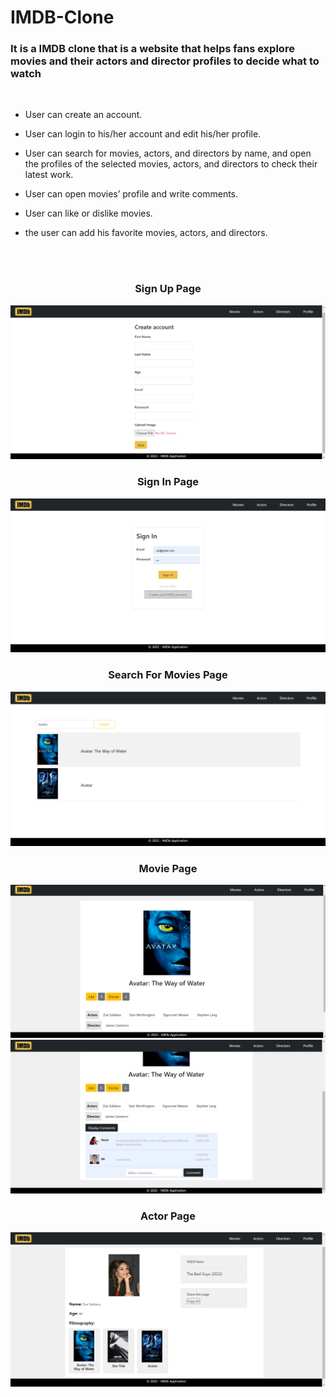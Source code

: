 # IMDB-Clone

<h3> It is a IMDB clone that is a website that helps fans explore movies and their actors and director profiles
to decide what to watch</h3>
<br/>

* User can create an account.

* User can login to his/her account and edit his/her profile.

* User can search for movies, actors, and directors by name, and open the
profiles of the selected movies, actors, and directors to check their latest
work.

* User can open movies’ profile and write comments.

* User can like or dislike movies.

* the user can add his favorite movies, actors, and directors.

<br/>
<br/>
<h3 align="center"> Sign Up Page </h3>
<img src="https://github.com/nevein25/imdb/blob/master/screenshots/createAccount.png">
<br/>

<h3 align="center">Sign In Page</h3>
<img src="https://github.com/nevein25/imdb/blob/master/screenshots/signIn.png">
<br/>

<h3 align="center">Search For Movies Page</h3>
<img src="https://github.com/nevein25/imdb/blob/master/screenshots/movieSearch.png">
<br/>

<h3 align="center">Movie Page</h3>
<img src="https://github.com/nevein25/imdb/blob/master/screenshots/movieProfile1.png">
<img src="https://github.com/nevein25/imdb/blob/master/screenshots/movieProfile2.png">
<br/>

<h3 align="center">Actor Page</h3>
<img src="https://github.com/nevein25/imdb/blob/master/screenshots/actorProfile.png">
